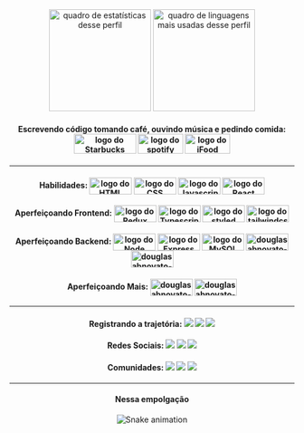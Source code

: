 <div align="center" style="display: inline_block">

<div align="center">
  <img alt="quadro de estatísticas desse perfil"  height="180em" src="https://github-readme-stats.vercel.app/api?username=douglasabnovato&show_icons=true&theme=dracula&include_all_commits=true&count_private=true">
  <img alt="quadro de linguagens mais usadas desse perfil"  height="180em" src="https://github-readme-stats.vercel.app/api/top-langs/?username=douglasabnovato&layout=compact&langs_count=7&theme=dracula">
</div>
  
 </div>
 
 <div align="center" style="display: inline_block"> 

#### Escrevendo código tomando café, ouvindo música e pedindo comida: <img alt="logo do Starbucks" height="35" width="110" src="https://img.shields.io/badge/starbucks-007042?style=for-the-badge&logo=starbucks&logoColor=white"> <img alt="logo do spotify" height="35" width="80" src="https://img.shields.io/badge/Spotify-1ED760?&style=for-the-badge&logo=spotify&logoColor=white"> <img alt="logo do iFood" height="35" width="80" src="https://img.shields.io/badge/iFood-EA1D2C?style=for-the-badge&logo=ifood&logoColor=white"> 

</div>
  
---

<div align="center" style="display: inline_block">

#### Habilidades: <img align="center" alt="logo do HTML" height="30" width="75" src="https://img.shields.io/badge/html5-f16529?style=for-the-badge&logo=html5&logoColor=white"> <img align="center" alt="logo do CSS" height="30" width="75" src="https://img.shields.io/badge/css3-0096dc?style=for-the-badge&logo=css3&logoColor=white"> <img align="center" alt="logo do Javascript" height="30" width="75" src="https://img.shields.io/badge/javascript-f7df1e?style=for-the-badge&logo=javascript&logoColor=white"> <img align="center" alt="logo do React" height="30" width="75" src="https://img.shields.io/badge/react-61dafb?style=for-the-badge&logo=react&logoColor=white"> 

#### Aperfeiçoando Frontend: <img align="center" alt="logo do Redux" height="30" width="75" src="https://img.shields.io/badge/redux-7649bb?style=for-the-badge&logo=redux&logoColor=white"> <img align="center" alt="logo do Typescript" height="30" width="75" src="https://img.shields.io/badge/typescript-3178c6?style=for-the-badge&logo=typescript&logoColor=white"> <img align="center" alt="logo do styled components" height="30" width="75" src="https://img.shields.io/badge/styled--components-DB7093?style=for-the-badge&logo=styled-components&logoColor=white"> <img align="center" alt="logo do tailwindcss" height="30" width="75" src="https://img.shields.io/badge/tailwindcss-7980F5?style=for-the-badge&logo=tailwindcss&logoColor=white">

#### Aperfeiçoando Backend: <img align="center" alt="logo do Node" height="30" width="75" src="https://img.shields.io/badge/Node.js-43853D?style=for-the-badge&logo=node.js&logoColor=white">  <img align="center" alt="logo do Express" height="30" width="75" src="https://img.shields.io/badge/Express.js-404D59?style=for-the-badge"> <img align="center" alt="logo do MySQL" height="30" width="75" src="https://img.shields.io/badge/MySQL-00000F?style=for-the-badge&logo=mysql&logoColor=white"> <img align="center" alt="douglasabnovato-MongoDB" height="30" width="75" src="https://img.shields.io/badge/MongoDB-4EA94B?style=for-the-badge&logo=mongodb&logoColor=white"> <img align="center" alt="douglasabnovato-SQLite" height="30" width="75" src="https://img.shields.io/badge/SQLite-07405E?style=for-the-badge&logo=sqlite&logoColor=white"> 
    
#### Aperfeiçoando Mais: <img align="center" alt="douglasabnovato-Netlify" height="30" width="75" src="https://img.shields.io/badge/Netlify-00C7B7?style=for-the-badge&logo=netlify&logoColor=white"> <img align="center" alt="douglasabnovato-Heroku" height="30" width="75" src="https://img.shields.io/badge/Heroku-430098?style=for-the-badge&logo=heroku&logoColor=white"> 

</div>

---

<div align="center" style="display: inline_block">
  
#### Registrando a trajetória: <a href="https://linktree.com/douglasabnovato" target="_blank"><img src="https://img.shields.io/badge/-linktree-green?style=for-the-badge&logo=linktree&logoColor=white" target="_blank"></a> <a href="https://douglasabnovato.medium.com/" target="_blank"><img src="https://img.shields.io/badge/-medium-%23333?style=for-the-badge&logo=medium&logoColor=white" target="_blank"></a> <a href="https://www.linkedin.com/in/douglasabnovato" target="_blank"><img src="https://img.shields.io/badge/-linkedIn-%230077B5?style=for-the-badge&logo=linkedin&logoColor=white" target="_blank"></a> 

#### Redes Sociais: <a href="https://instagram.com/douglasabnovato" target="_blank"><img src="https://img.shields.io/badge/-Instagram-%23E4405F?style=for-the-badge&logo=instagram&logoColor=white" target="_blank"></a> <a href="https://twitter.com/douglasabnovato" target="_blank"><img src="https://img.shields.io/badge/-twitter-blue?style=for-the-badge&logo=twitter&logoColor=white" target="_blank"></a> <a href = "mailto:douglasabnovato@gmail.com" target="_blank"><img src="https://img.shields.io/badge/-Gmail-%23333?style=for-the-badge&logo=gmail&logoColor=white" target="_blank"></a>
  
#### Comunidades: <a href="https://discord.com/channels/douglasabnovato#8625" target="_blank"><img src="https://img.shields.io/badge/Discord-7289DA?style=for-the-badge&logo=discord&logoColor=white" target="_blank"></a> <a href="https://www.meetup.com/members/240565780/" target="_blank"><img src="https://img.shields.io/badge/Meetup-F05944?style=for-the-badge&logo=meetup&logoColor=white" target="_blank"></a> <a href="https://app.slack.com/client/T07FD1Z37/DCQPGV9E3/rimeto_profile/UCQPGV6TH" target="_blank"><img src="https://img.shields.io/badge/Slack-F05944?style=for-the-badge&logo=slack&logoColor=white" target="_blank"></a> 
    
</div>
  
---
<div align="center" style="display: inline_block">
 
<div> 
  
  #### Nessa empolgação 
  
  ![Snake animation](https://github.com/douglasabnovato/douglasabnovato/blob/output/github-contribution-grid-snake.svg)
  
</div>

</div>
